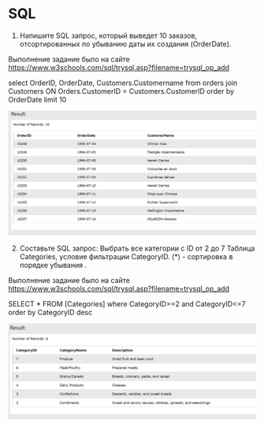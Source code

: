 # SQL

1. Напишите SQL запрос, который выведет 10 заказов, отсортированных по убыванию даты их создания (OrderDate). 

Выполнение задание было на сайте https://www.w3schools.com/sql/trysql.asp?filename=trysql_op_add

select OrderID, OrderDate, Customers.Customername from orders
join Customers ON Orders.CustomerID = Customers.CustomerID
order by OrderDate
limit 10

![Результат](https://github.com/vollmerivan/SQL/blob/main/assets/1.jpg)

2. Составьте SQL запрос:
Выбрать все категории с ID от 2 до 7
Таблица Categories, условие фильтрации CategoryID.
(*) -  сортировка в порядке убывания .

Выполнение задание было на сайте https://www.w3schools.com/sql/trysql.asp?filename=trysql_op_add

SELECT * FROM [Categories]
where CategoryID>=2 and CategoryID<=7
order by CategoryID desc

![Результат](https://github.com/vollmerivan/SQL/blob/main/assets/2.jpg)
